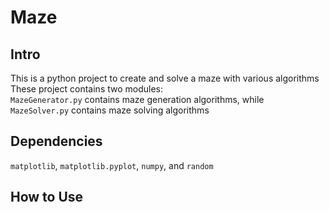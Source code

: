 # Maze

## Intro
This is a python project to create and solve a maze with various algorithms  
These project contains two modules:  
```MazeGenerator.py``` contains maze generation algorithms, while  
```MazeSolver.py``` contains maze solving algorithms  

## Dependencies
`matplotlib`, `matplotlib.pyplot`, `numpy`, and `random`

## How to Use

